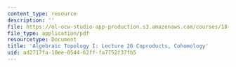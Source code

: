 ```yaml
---
content_type: resource
description: ''
file: https://ol-ocw-studio-app-production.s3.amazonaws.com/courses/18-905-algebraic-topology-i-fall-2016/ad2717fa10ee054462fffa7752f37fb5_MIT18_905F16_lec26.pdf
file_type: application/pdf
resourcetype: Document
title: 'Algebraic Topology I: Lecture 26 Coproducts, Cohomology'
uid: ad2717fa-10ee-0544-62ff-fa7752f37fb5
---
```

